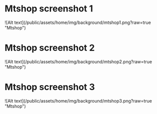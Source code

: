 <h1>Mtshop screenshot 1</h1>
![Alt text](/public/assets/home/img/background/mtshop1.png?raw=true "Mtshop")

<h1>Mtshop screenshot 2</h1>
![Alt text](/public/assets/home/img/background/mtshop2.png?raw=true "Mtshop")

<h1>Mtshop screenshot 3</h1>
![Alt text](/public/assets/home/img/background/mtshop3.png?raw=true "Mtshop")



